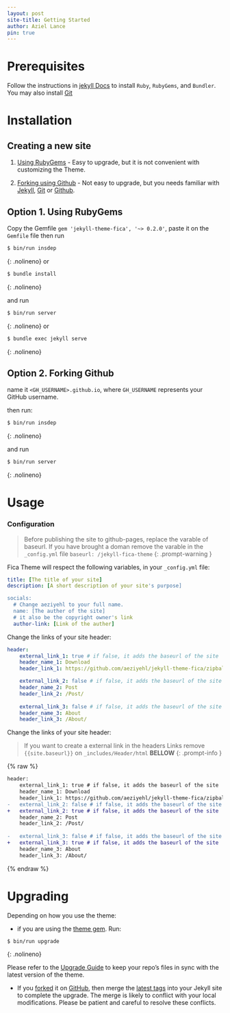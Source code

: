 ```yaml
---
layout: post
site-title: Getting Started
author: Aziel Lance
pin: true
---
```


# Prerequisites

Follow the instructions in [jekyll Docs](https://jekyllrb.com/docs/installation/) to install `Ruby`, `RubyGems`, and `Bundler`. You may also install [Git](https://git-scm.com/)

# Installation

## Creating a new site

1. [Using RubyGems](https://rubygems.org/gems/jekyll-theme-fica) - Easy to upgrade, but it is not convenient with customizing the Theme.

1. [Forking using Github](https://github.com/aeziyehl/jekyll-theme-fica/generate) - Not easy to upgrade, but you needs familiar with [Jekyll](https://jekyllrb.com), [Git](https://git-scm.com/) or [Github](https://github.com/).

## Option 1. Using RubyGems

Copy the Gemfile `gem 'jekyll-theme-fica', '~> 0.2.0'`, paste it on the `Gemfile` file then run 

```bash
$ bin/run insdep
```
{: .nolineno}
or
```bash
$ bundle install
```
{: .nolineno}

and run

```bash
$ bin/run server
```
{: .nolineno}
or
```bash
$ bundle exec jekyll serve
```
{: .nolineno}




## Option 2. Forking Github

name it `<GH_USERNAME>.github.io`, where `GH_USERNAME` represents your GitHub username.

 then run:

```bash
$ bin/run insdep
```
{: .nolineno}

and run

```bash
$ bin/run server
```
{: .nolineno}

# Usage

### Configuration

> Before publishing the site to github-pages, replace the varable of baseurl. If you have brought a doman remove the varable in the `_config.yml` file 
`baseurl: /jekyll-fica-theme`
{: .prompt-warning }

Fica Theme will respect the following variables, in your `_config.yml` file:

```yml
title: [The title of your site]
description: [A short description of your site's purpose]

socials:
  # Change aeziyehl to your full name.
  name: [The auther of the site]
  # it also be the copyright owner's link
  author-link: [Link of the auther]
```

Change the links of your site header:

```yml
header:
    external_link_1: true # if false, it adds the baseurl of the site
    header_name_1: Download
    header_link_1: https://github.com/aeziyehl/jekyll-theme-fica/zipball/master

    external_link_2: false # if false, it adds the baseurl of the site
    header_name_2: Post
    header_link_2: /Post/
    
    external_link_3: false # if false, it adds the baseurl of the site
    header_name_3: About
    header_link_3: /About/
```

Change the links of your site header:

 > If you want to create a external link in the headers Links remove `{{site.baseurl}}` on `_includes/Header/html` **BELLOW**
 {: .prompt-info }


{% raw %}
```diff
header:
    external_link_1: true # if false, it adds the baseurl of the site
    header_name_1: Download
    header_link_1: https://github.com/aeziyehl/jekyll-theme-fica/zipball/master
-   external_link_2: false # if false, it adds the baseurl of the site
+   external_link_2: true # if false, it adds the baseurl of the site
    header_name_2: Post
    header_link_2: /Post/
    
-   external_link_3: false # if false, it adds the baseurl of the site
+   external_link_3: true # if false, it adds the baseurl of the site
    header_name_3: About
    header_link_3: /About/
  ```
{% endraw %}  

#  Upgrading
  Depending on how you use the theme:

- if you are using the [theme gem](https://rubygems.org/gems/jekyll-theme-fica). Run:

```bash
$ bin/run upgrade
```
{: .nolineno}

Please refer to the [Upgrade Guide](https://github.com/aeziyehl/jekyll-theme-fica/wiki/Theme-Upgrade-Guide) to keep your repo’s files in sync with the latest version of the theme.

- If you [forked](https://github.com/aeziyehl/jekyll-theme-fica/fork) it on [GitHub](https://github.com/aeziyehl/jekyll-theme-fica), then merge the [latest tags](https://github.com/aeziyehl/jekyll-theme-fica/tags) into your Jekyll site to complete the upgrade. The merge is likely to conflict with your local modifications. Please be patient and careful to resolve these conflicts.








